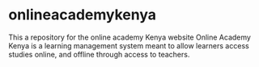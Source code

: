 # onlineacademykenya
This a repository for the online academy Kenya website
Online Academy Kenya is a learning management system meant to allow learners access studies online, and offline through access to teachers.

